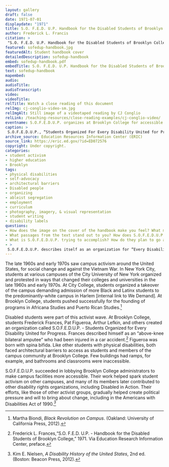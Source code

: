 ```yaml
--- 
layout: gallery
draft: false
date: 1971-07-01
displaydate: "1971"
title: S.O. F.E.D. U.P. Handbook for the Disabled Students of Brooklyn College, CUNY, excerpt
author: Frederick L. Francis
citation: >
 "S.O. F.E.D. U.P. Handbook for the Disabled Students of Brooklyn College, CUNY, excerpt," Frederick L. Francis, in New York City Civil Rights History Project, Accessed: [Month Day, Year], https://nyccivilrightshistory.org/gallery/sofedup-handbook.
featured: sofedup-handbook.jpg
featuredAlt: Student handbook cover
detailedDescription: sofedup-handbook
embed: sofedup-handbook.pdf
embedTitle: S.O. F.E.D. U.P. Handbook for the Disabled Students of Brooklyn College, CUNY, excerpt
text: sofedup-handbook
mapembed: 
audio: 
audioTitle: 
audioTranscript: 
video: 
videoTitle: 
relTitle: Watch a close reading of this document
relImg: cj-conglio-video-sm.jpg
relImgAlt: Still image of a videotaped reading by CJ Conglio
relLink: /teaching-resources/close-reading-examples/cj-conglio-video/
eventname: S.O.F.E.D.U.P. organizes at Brooklyn College for accessible education for Disabled students.
caption: >
 S.O.F.E.D.U.P., “Students Organized For Every Disability United for Progress,” was founded at Brooklyn College to promote activism by and for Disabled students to eliminate architectural and bureaucratic barriers and increase educational access.. Their handbook described their goals and vision.
archive_source: Education Resources Information Center (ERIC)
source_link: https://eric.ed.gov/?id=ED072576
copyright: Under copyright.
categories: 
- student activism
- higher education
- Brooklyn
tags: 
- physical disabilities
- self-advocacy
- architectural barriers
- Disabled people
- organizing
- ableist segregation
- employment
- curriculum
- photography, imagery, & visual representation
- student writing
- disability labels
questions: 
- How does the image on the cover of the handbook make you feel? What message do you think the authors want to send with this image? What do they think of the term “handicapped”? 
- What passages from the text stand out to you? How does S.O.F.E.D.U.P. use the language of civil rights movements and ideas to make their case? 
- What is S.O.F.E.D.U.P. trying to accomplish? How do they plan to go about it through their organizing? 
- >
 S.O.F.E.D.U.P. describes itself as an organization for “Every Disability United for Progress.” In what ways are students of “every disability” included, or not included, in Francis’s statement?
--- 
```


The late 1960s and early 1970s saw campus activism around the United States, for social change and against the Vietnam War. In New York City, students at various campuses of the City University of New York organized and protested in ways that changed their colleges and universities in the late 1960s and early 1970s. At City College, students organized a takeover of the campus demanding admission of more Black and Latinx students to the predominantly-white campus in Harlem [internal link to We Demand]. At Brooklyn College, students pushed successfully for the founding of programs in Africana Studies and Puerto Rican Studies.[^1]

Disabled students were part of this activist wave. At Brooklyn College, students Frederick Frances, Pat Figueroa, Arthur Lefkin, and others created an organization called S.O.F.E.D.U.P. - Students Organized for Every Disability United for Progress. Frances described himself as an “above-knee bilateral amputee” who had been injured in a car accident.[^2] Figueroa was born with spina bifida. Like other students with physical disabilities, both faced architectural barriers to access as students and members of the campus community at Brooklyn College. Few buildings had ramps, for example, and bathrooms and classrooms were inaccessible.

S.O.F.E.D.U.P. succeeded in lobbying Brooklyn College administrators to make campus facilities more accessible. Their work helped spark student activism on other campuses, and many of its members later contributed to other disability rights organizations, including Disabled in Action. Their efforts, like those of other activist groups, gradually helped create political pressure and will to bring about change, including in the Americans with Disabilities Act of 1990.[^3]

[^1]: Martha Biondi, *Black Revolution on Campus*. (Oakland: University of California Press, 2012).

[^2]: Frederick L. Frances,“S.O. F.E.D. U.P. - Handbook for the Disabled Students of Brooklyn College,” 1971. Via Education Research Information Center, preface.

[^3]: Kim E. Nielsen, *A Disability History of the United States*, 2nd ed. (Boston: Beacon Press, 2012).
